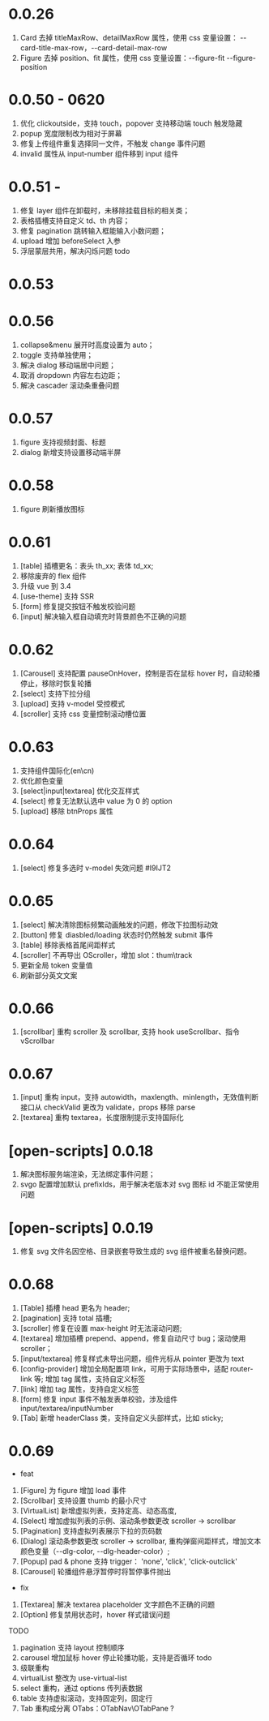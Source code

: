# 0.0.26

1. Card 去掉 titleMaxRow、detailMaxRow 属性，使用 css 变量设置： --card-title-max-row，--card-detail-max-row
2. Figure 去掉 position、fit 属性，使用 css 变量设置：--figure-fit --figure-position

# 0.0.50 - 0620

1. 优化 clickoutside，支持 touch，popover 支持移动端 touch 触发隐藏
2. popup 宽度限制改为相对于屏幕
3. 修复上传组件重复选择同一文件，不触发 change 事件问题
4. invalid 属性从 input-number 组件移到 input 组件

# 0.0.51 -

1. 修复 layer 组件在卸载时，未移除挂载目标的相关类；
2. 表格插槽支持自定义 td、th 内容；
3. 修复 pagination 跳转输入框能输入小数问题；
4. upload 增加 beforeSelect 入参
5. 浮层蒙层共用，解决闪烁问题 todo

# 0.0.53

# 0.0.56

1. collapse&menu 展开时高度设置为 auto；
2. toggle 支持单独使用；
3. 解决 dialog 移动端居中问题；
4. 取消 dropdown 内容左右边距；
5. 解决 cascader 滚动条重叠问题

# 0.0.57

1. figure 支持视频封面、标题
2. dialog 新增支持设置移动端半屏

# 0.0.58

1. figure 刷新播放图标

# 0.0.61

1. [table] 插槽更名：表头 th_xx; 表体 td_xx;
2. 移除废弃的 flex 组件
3. 升级 vue 到 3.4
4. [use-theme] 支持 SSR
5. [form] 修复提交按钮不触发校验问题
6. [input] 解决输入框自动填充时背景颜色不正确的问题

# 0.0.62

1. [Carousel] 支持配置 pauseOnHover，控制是否在鼠标 hover 时，自动轮播停止，移除时恢复轮播
2. [select] 支持下拉分组
3. [upload] 支持 v-model 受控模式
4. [scroller] 支持 css 变量控制滚动槽位置

# 0.0.63

1. 支持组件国际化(en\cn)
2. 优化颜色变量
3. [select|input|textarea] 优化交互样式
4. [select] 修复无法默认选中 value 为 0 的 option
5. [upload] 移除 btnProps 属性

# 0.0.64

1. [select] 修复多选时 v-model 失效问题 #I9IJT2

# 0.0.65

1. [select] 解决清除图标频繁动画触发的问题，修改下拉图标动效
2. [button] 修复 diasbled/loading 状态时仍然触发 submit 事件
3. [table] 移除表格首尾间距样式
4. [scroller] 不再导出 OScroller，增加 slot：thum\track
5. 更新全局 token 变量值
6. 刷新部分英文文案

# 0.0.66

1. [scrollbar] 重构 scroller 及 scrollbar, 支持 hook useScrollbar、指令 vScrollbar

# 0.0.67

1. [input] 重构 input，支持 autowidth，maxlength、minlength，无效值判断接口从 checkValid 更改为 validate，props 移除 parse
2. [textarea] 重构 textarea，长度限制提示支持国际化

# [open-scripts] 0.0.18

1. 解决图标服务端渲染，无法绑定事件问题；
2. svgo 配置增加默认 prefixIds，用于解决老版本对 svg 图标 id 不能正常使用问题

# [open-scripts] 0.0.19

1. 修复 svg 文件名因空格、目录嵌套导致生成的 svg 组件被重名替换问题。

# 0.0.68

1. [Table] 插槽 head 更名为 header;
2. [pagination] 支持 total 插槽;
3. [scroller] 修复在设置 max-height 时无法滚动问题;
4. [textarea] 增加插槽 prepend、append，修复自动尺寸 bug；滚动使用 scroller；
5. [input/textarea] 修复样式未导出问题，组件光标从 pointer 更改为 text
6. [config-provider] 增加全局配置项 link，可用于实际场景中，适配 router-link 等; 增加 tag 属性，支持自定义标签
7. [link] 增加 tag 属性，支持自定义标签
8. [form] 修复 input 事件不触发表单校验，涉及组件 input/textarea/inputNumber
9. [Tab] 新增 headerClass 类，支持自定义头部样式，比如 sticky;

# 0.0.69

- feat

1. [Figure] 为 figure 增加 load 事件
2. [Scrollbar] 支持设置 thumb 的最小尺寸
3. [VirtualList] 新增虚拟列表，支持定高、动态高度,
4. [Select] 增加虚拟列表的示例、滚动条参数更改 scroller -> scrollbar
5. [Pagination] 支持虚拟列表展示下拉的页码数
6. [Dialog] 滚动条参数更改 scroller -> scrollbar, 重构弹窗间距样式，增加文本颜色变量（--dlg-color, --dlg-header-color）;
7. [Popup] pad & phone 支持 trigger： 'none', 'click', 'click-outclick'
8. [Carousel] 轮播组件悬浮暂停时将暂停事件抛出

- fix

1. [Textarea] 解决 textarea placeholder 文字颜色不正确的问题
2. [Option] 修复禁用状态时，hover 样式错误问题

TODO

1. pagination 支持 layout 控制顺序
2. carousel 增加鼠标 hover 停止轮播功能，支持是否循环 todo
3. 级联重构
4. virtualList 整改为 use-virtual-list
5. select 重构，通过 options 传列表数据
6. table 支持虚拟滚动，支持固定列，固定行
7. Tab 重构成分离 OTabs：OTabNav\OTabPane ?
